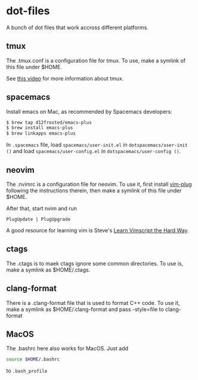 # dot-files
A bunch of dot files that work accross different platforms.

## tmux
The .tmux.conf is a configuration file for tmux. To use, make a symlink of this file under $HOME.

See [this video](https://youtu.be/JXwS7z6Dqic) for more information about tmux.

## spacemacs

Install emacs on Mac, as recommended by Spacemacs developers:
```bash
$ brew tap d12frosted/emacs-plus
$ brew install emacs-plus
$ brew linkapps emacs-plus
```

In `.spacemacs` file, load `spacemacs/user-init.el` in 
`dotspacemacs/user-init ()` and load `spacemacs/user-config.el`
in `dotspacemacs/user-config ()`.

## neovim
The .nvimrc is a configuration file for neovim. To use it, first install 
[vim-plug](https://github.com/junegunn/vim-plug) 
following the instructions therein, then make a symlink of this file under $HOME.

After that, start nvim and run
```vim
PlugUpdate | PlugUpgrade
```

A good resource for learning vim is Steve's [Learn Vimscript the Hard Way](http://learnvimscriptthehardway.stevelosh.com/).

## ctags

The .ctags is to maek ctags ignore some common directories. To use is, make a symlink as $HOME/.ctags.

## clang-format

There is a .clang-format file that is used to format C++ code. To use it, make a symlink as $HOME/.clang-format and pass -style=file to clang-format

## MacOS

The .bashrc here also works for MacOS. Just add 

```bash
source $HOME/.bashrc
```
to `.bash_profile`
